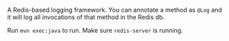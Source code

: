 A Redis-based logging framework. You can annotate a method as `@Log` and it will log all invocations of that method in the Redis db. 

Run `mvn exec:java` to run. Make sure `redis-server` is running. 
